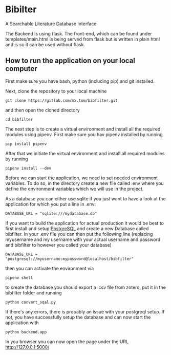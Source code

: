 # Bibilter
A Searchable Literature Database Interface

The Backend is using flask.
The front-end, which can be found under templates/main.html is being served from flask but is written in plain html and js so it can be used without flask.

## How to run the application on your local computer

First make sure you have bash, python (including pip) and git installed.

Next, clone the repository to your local machine

    git clone https://gitlab.com/mx.tom/bibfilter.git

and then open the cloned directory

    cd bibfilter

The next step is to create a virtual environment and install all the required modules using pipenv.
First make sure you hav pipenv installed by running

    pip install pipenv

After that we initiate the virtual environment and install all required modules by running

    pipenv install --dev

Before we can start the application, we need to set needed environment variables.
To do so, in the directory create a new file called .env where you define the environment variables which we will use in the project.

As a database you can either use sqlite if you just want to have a look at the application for which you put a line in .env:

    DATABASE_URL = "sqlite:///mydatabase.db"

If you want to build the application for actual production it would be best to first install and setup [PostgreSQL](https://www.postgresql.org/download/) and create a new Database called bibfilter.
In your .env file you can then put the following line (replacing myusername and my username with your actual username and password and bibfilter to however you called your database)

    DATABASE_URL = "postgresql://myusername:mypassword@localhost/bibfilter"

then you can activate the environment via
    
    pipenv shell

to create the database you should export a .csv file from zotero, put it in the bibfilter folder and running

    python convert_sqal.py

If there's any errors, there is probably an issue with your postgreql setup.
If not, you have successfully setup the database and can now start the application with

    python backend.app

In you browser you can now open the page under the URL http://127.0.0.1:5000/ 